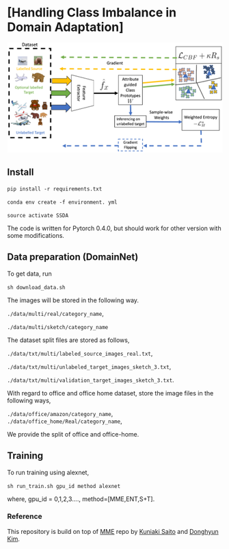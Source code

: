 # [Handling Class Imbalance in Domain Adaptation]

![](docs/fig1.png)

## Install

`pip install -r requirements.txt`

`conda env create -f environment. yml`

`source activate SSDA`

The code is written for Pytorch 0.4.0, but should work for other version
with some modifications.
## Data preparation (DomainNet)

To get data, run

`sh download_data.sh`

The images will be stored in the following way.

`./data/multi/real/category_name`,

`./data/multi/sketch/category_name`

The dataset split files are stored as follows,

`./data/txt/multi/labeled_source_images_real.txt`,

`./data/txt/multi/unlabeled_target_images_sketch_3.txt`,

`./data/txt/multi/validation_target_images_sketch_3.txt`.

With regard to office and office home dataset, store the image files in the following ways,

 `./data/office/amazon/category_name`,
 `./data/office_home/Real/category_name`,

We provide the split of office and office-home.


## Training

To run training using alexnet,

`sh run_train.sh gpu_id method alexnet`

where, gpu_id = 0,1,2,3...., method=[MME,ENT,S+T].


### Reference
This repository is build on top of [MME](hub.com/VisionLearningGroup/SSDA_MME) repo by [Kuniaki Saito](http://cs-people.bu.edu/keisaito/) and [Donghyun Kim](https://cs-people.bu.edu/donhk/).


